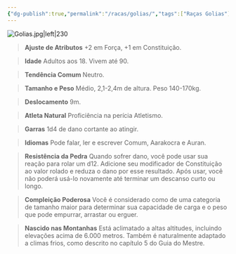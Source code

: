 ```yaml
---
{"dg-publish":true,"permalink":"/racas/golias/","tags":["Raças Golias"]}
---
```



![Golias.jpg|left|230](/img/user/Arquivos/Golias.jpg)

> **Ajuste de Atributos**
> +2 em Força, +1 em Constituição.  

> **Idade**
> Adultos aos 18. Vivem até 90.  

> **Tendência Comum**
> Neutro.  

> **Tamanho e Peso**
> Médio, 2,1-2,4m de altura. Peso 140-170kg.  

> **Deslocamento**
> 9m.  

> **Atleta Natural**
> Proficiência na perícia Atletismo.  

> **Garras**
> 1d4 de dano cortante ao atingir.  

> **Idiomas**
> Pode falar, ler e escrever Comum, Aarakocra e Auran.  

> **Resistência da Pedra**
> Quando sofrer dano, você pode usar sua reação para rolar um d12. Adicione seu modificador de Constituição ao valor rolado e reduza o dano por esse resultado. Após usar, você não poderá usá-lo novamente até terminar um descanso curto ou longo.  

> **Compleição Poderosa**
> Você é considerado como de uma categoria de tamanho maior para determinar sua capacidade de carga e o peso que pode empurrar, arrastar ou erguer.  

> **Nascido nas Montanhas**
> Está aclimatado a altas altitudes, incluindo elevações acima de 6.000 metros. Também é naturalmente adaptado a climas frios, como descrito no capítulo 5 do Guia do Mestre.